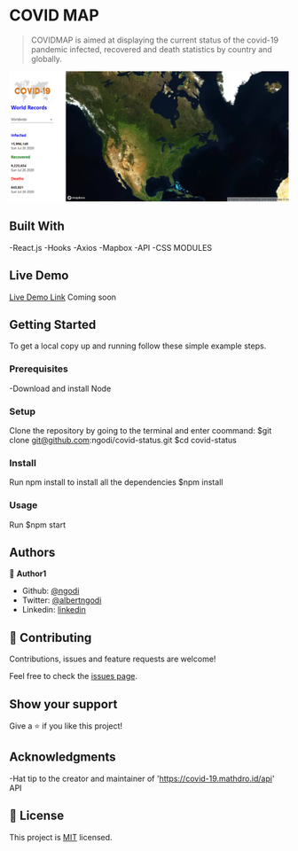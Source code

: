 # COVID MAP

> COVIDMAP is aimed at displaying the current status of the covid-19 pandemic infected, recovered and death statistics by country and globally.

![screenshot](./screenshot.png)


## Built With

-React.js
-Hooks
-Axios
-Mapbox
-API
-CSS MODULES

## Live Demo

[Live Demo Link](admiring-beaver-9b2ce5.netlify.app)
Coming soon

## Getting Started

To get a local copy up and running follow these simple example steps.

### Prerequisites
-Download and install Node
### Setup
Clone the repository by going to the terminal and enter coommand:
$git clone git@github.com:ngodi/covid-status.git
$cd covid-status
### Install
Run npm install to install all the dependencies
$npm install
### Usage
Run $npm start
## Authors

👤 **Author1**

- Github: [@ngodi](https://github.com/ngodi)
- Twitter: [@albertngodi](https://twitter.com/albertngodi)
- Linkedin: [linkedin](https://linkedin.com/albertngodi)


## 🤝 Contributing

Contributions, issues and feature requests are welcome!

Feel free to check the [issues page](issues/).

## Show your support

Give a ⭐️ if you like this project!

## Acknowledgments

-Hat tip to the creator and maintainer of 'https://covid-19.mathdro.id/api' API

## 📝 License

This project is [MIT](lic.url) licensed.
